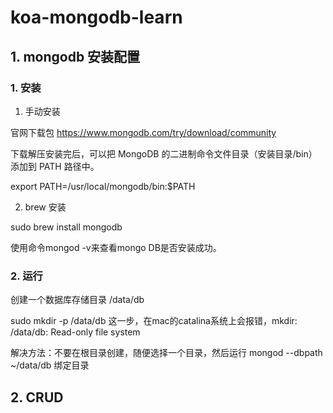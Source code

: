 # koa-mongodb-learn

## 1. mongodb 安装配置

### 1. 安装

1. 手动安装  

官网下载包 https://www.mongodb.com/try/download/community  

下载解压安装完后，可以把 MongoDB 的二进制命令文件目录（安装目录/bin）添加到 PATH 路径中。  

export PATH=/usr/local/mongodb/bin:$PATH  

2. brew 安装

sudo brew install mongodb  

使用命令mongod -v来查看mongo DB是否安装成功。


### 2. 运行

创建一个数据库存储目录 /data/db  

sudo mkdir -p /data/db  这一步，在mac的catalina系统上会报错，mkdir: /data/db: Read-only file system  

解决方法：不要在根目录创建，随便选择一个目录，然后运行 mongod --dbpath ~/data/db  绑定目录


## 2. CRUD
